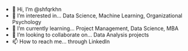 - 👋 Hi, I’m @shfqrkhn
- 👀 I’m interested in... Data Science, Machine Learning, Organizational Psychology
- 🌱 I’m currently learning... Project Management, Data Science, MBA
- 💞️ I’m looking to collaborate on... Data Analysis projects
- 📫 How to reach me... through LinkedIn

<!---
shfqrkhn/shfqrkhn is a ✨ special ✨ repository because its `README.md` (this file) appears on your GitHub profile.
You can click the Preview link to take a look at your changes.
--->
